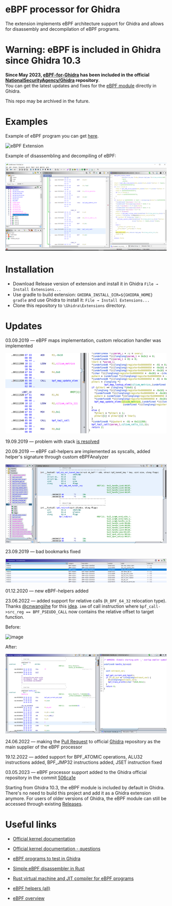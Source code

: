# eBPF processor for Ghidra

The extension implements eBPF architecture support for Ghidra and allows for disassembly and decompilation of eBPF programs.

# Warning: eBPF is included in Ghidra since Ghidra 10.3

**Since May 2023, [eBPF-for-Ghidra](https://github.com/Nalen98/eBPF-for-Ghidra) has been included in the official [NationalSecurityAgency/Ghidra](https://github.com/NationalSecurityAgency/ghidra) repository**.  
You can get the latest updates and fixes for the [eBPF module](https://github.com/NationalSecurityAgency/ghidra/tree/70405b07b0b857d433dfec77ae5c343997f589eb/Ghidra/Processors/eBPF) directly in Ghidra.

This repo may be archived in the future.

# Examples

Example of eBPF program you can get
[here](https://github.com/vbpf/ebpf-samples).

![eBPF Extension](./images/eBPF.gif)

Example of disassembling and decompiling of eBPF:

![Example of decompiling](./images/Main.png)

# Installation

- Download Release version of extension and install it in Ghidra `File → Install Extensions...`
- Use gradle to build extension: `GHIDRA_INSTALL_DIR=${GHIDRA_HOME} gradle` and use Ghidra to install it: `File → Install Extensions...`
- Clone this repository to `\Ghidra\Extensions` directory.

# Updates

03.09.2019 — eBPF maps implementation, custom relocation handler was implemented

![](./images/eBPFMaps.png)


19.09.2019 — problem with stack [is resolved](https://github.com/Nalen98/eBPF-for-Ghidra/issues/2#issuecomment-533263382)

20.09.2019 — eBPF call-helpers are implemented as syscalls, added helper's signature through custom eBPFAnalyzer

![](./images/eBPFSyscalls.png)


23.09.2019 — bad bookmarks fixed

![](./images/GoodBookmarks.png)

01.12.2020 — new eBPF-helpers added

23.06.2022 — added support for relative calls (`R_BPF_64_32` relocation type). Thanks [@cnwangjihe](https://github.com/cnwangjihe) for this [idea](https://github.com/Nalen98/eBPF-for-Ghidra/pull/10). `imm` of call instruction where `bpf_call->src_reg == BPF_PSEUDO_CALL` now contains the relative offset to target function.

Before:

![image](https://user-images.githubusercontent.com/52778977/175531695-bb059f0c-9f6e-4346-87fa-eaa9c0e6a45a.png)

After:

![](./images/RelativeCalls.png)


24.06.2022 — making the [Pull Request](https://github.com/NationalSecurityAgency/ghidra/pull/4378) to official [Ghidra](https://github.com/NationalSecurityAgency/ghidra) repository as the main supplier of the eBPF processor

19.12.2022 — added support for BPF_ATOMIC operations, ALU32 instructions added, BPF_JMP32 instructions added, JSET instruction fixed

03.05.2023 — eBPF processor support added to the Ghidra official repository in the commit [506ca1e](https://github.com/NationalSecurityAgency/ghidra/commit/79102c13c48b56e8173a0754d2804f4fe25adf22)

Starting from Ghidra 10.3, the eBPF module is included by default in Ghidra. There's no need to build this project and add it as a Ghidra extension anymore. For users of older versions of Ghidra, the eBPF module can still be accessed through existing [Releases](https://github.com/Nalen98/eBPF-for-Ghidra/releases/tag/v0.2).

# Useful links

* [Official kernel documentation](https://www.kernel.org/doc/Documentation/networking/filter.txt)

* [Official kernel documentation - questions](https://www.kernel.org/doc/html/latest/bpf/bpf_design_QA.html)

* [eBPF programs to test in Ghidra](https://github.com/vbpf/ebpf-samples)

* [Simple eBPF disassembler in Rust](https://github.com/badboy/ebpf-disasm)

* [Rust virtual machine and JIT compiler for eBPF programs](https://github.com/qmonnet/rbpf)

* [eBPF helpers (all)](https://github.com/torvalds/linux/blob/v5.17/include/uapi/linux/bpf.h#L2619)

* [eBPF overview](https://www.collabora.com/news-and-blog/blog/2019/04/05/an-ebpf-overview-part-1-introduction/)



